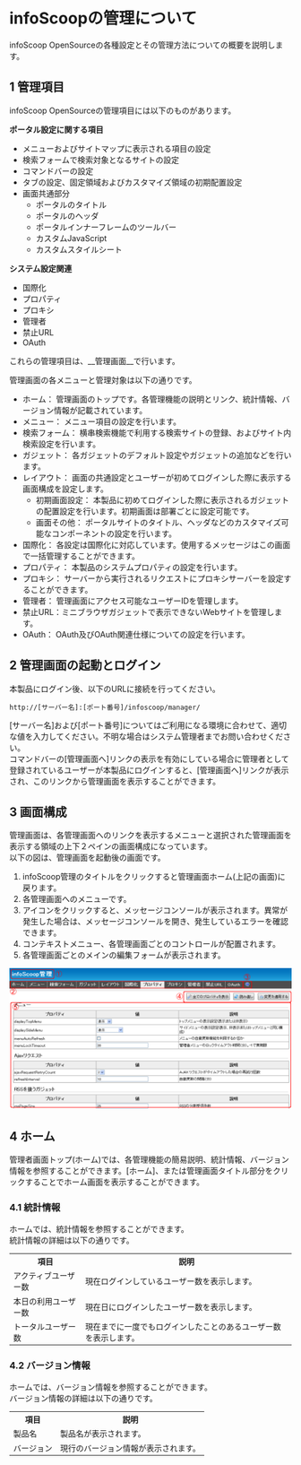 # infoScoopの管理について

infoScoop OpenSourceの各種設定とその管理方法についての概要を説明します。


## 1 管理項目

infoScoop OpenSourceの管理項目には以下のものがあります。

**ポータル設定に関する項目**

* メニューおよびサイトマップに表示される項目の設定
* 検索フォームで検索対象となるサイトの設定
* コマンドバーの設定
* タブの設定、固定領域およびカスタマイズ領域の初期配置設定
* 画面共通部分
    * ポータルのタイトル
    * ポータルのヘッダ
    * ポータルインナーフレームのツールバー
    * カスタムJavaScript
    * カスタムスタイルシート

**システム設定関連**

* 国際化
* プロパティ
* プロキシ
* 管理者
* 禁止URL
* OAuth

これらの管理項目は、__管理画面__で行います。

管理画面の各メニューと管理対象は以下の通りです。

* ホーム： 管理画面のトップです。各管理機能の説明とリンク、統計情報、バージョン情報が記載されています。
* メニュー： メニュー項目の設定を行います。
* 検索フォーム： 横串検索機能で利用する検索サイトの登録、およびサイト内検索設定を行います。
* ガジェット： 各ガジェットのデフォルト設定やガジェットの追加などを行います。
* レイアウト： 画面の共通設定とユーザーが初めてログインした際に表示する画面構成を設定します。
    * 初期画面設定： 本製品に初めてログインした際に表示されるガジェットの配置設定を行います。初期画面は部署ごとに設定可能です。
    * 画面その他： ポータルサイトのタイトル、ヘッダなどのカスタマイズ可能なコンポーネントの設定を行います。
* 国際化： 各設定は国際化に対応しています。使用するメッセージはこの画面で一括管理することができます。
* プロパティ： 本製品のシステムプロパティの設定を行います。
* プロキシ： サーバーから実行されるリクエストにプロキシサーバーを設定することができます。
* 管理者： 管理画面にアクセス可能なユーザーIDを管理します。
* 禁止URL：ミニブラウザガジェットで表示できないWebサイトを管理します。
* OAuth： OAuth及びOAuth関連仕様についての設定を行います。


## 2 管理画面の起動とログイン

本製品にログイン後、以下のURLに接続を行ってください。

```
http://[サーバー名]:[ポート番号]/infoscoop/manager/
```

[サーバー名]および[ポート番号]についてはご利用になる環境に合わせて、適切な値を入力してください。不明な場合はシステム管理者までお問い合わせください。  
コマンドバーの[管理画面へ]リンクの表示を有効にしている場合に管理者として登録されているユーザーが本製品にログインすると、[管理画面へ]リンクが表示され、このリンクから管理画面を表示することができます。


## 3 画面構成

管理画面は、各管理画面へのリンクを表示するメニューと選択された管理画面を表示する領域の上下２ペインの画面構成になっています。  
以下の図は、管理画面を起動後の画面です。

1. infoScoop管理のタイトルをクリックすると管理画面ホーム(上記の画面)に戻ります。
1. 各管理画面へのメニューです。
1. アイコンをクリックすると、メッセージコンソールが表示されます。異常が発生した場合は、メッセージコンソールを開き、発生しているエラーを確認できます。
1. コンテキストメニュー、各管理画面ごとのコントロールが配置されます。
1. 各管理画面ごとのメインの編集フォームが表示されます。

![Management page structure]  


## 4 ホーム

管理者画面トップ(ホーム)では、各管理機能の簡易説明、統計情報、バージョン情報を参照することができます。[ホーム]、または管理画面タイトル部分をクリックすることでホーム画面を表示することができます。


### 4.1 統計情報

ホームでは、統計情報を参照することができます。  
統計情報の詳細は以下の通りです。

<table>
	<tr>
    	<th>項目</th>
        <th>説明</th>
	<tr>
    	<td>アクティブユーザー数</td>
        <td>現在ログインしているユーザー数を表示します。</td>
	</tr>
	<tr>
    	<td>本日の利用ユーザー数</td>
        <td>現在日にログインしたユーザー数を表示します。</td>
	</tr>
	<tr>
    	<td>トータルユーザー数</td>
        <td>現在までに一度でもログインしたことのあるユーザー数を表示します。</td>
	</tr>
</table>


### 4.2 バージョン情報

ホームでは、バージョン情報を参照することができます。  
バージョン情報の詳細は以下の通りです。

<table>
	<tr>
    	<th>項目</th>
        <th>説明</th>
	<tr>
    	<td>製品名</td>
        <td>製品名が表示されます。</td>
	</tr>
	<tr>
    	<td>バージョン</td>
        <td>現行のバージョン情報が表示されます。</td>
	</tr>
</table>


[Management page structure]: images/about-infoscoop-administration.png "管理画面"
